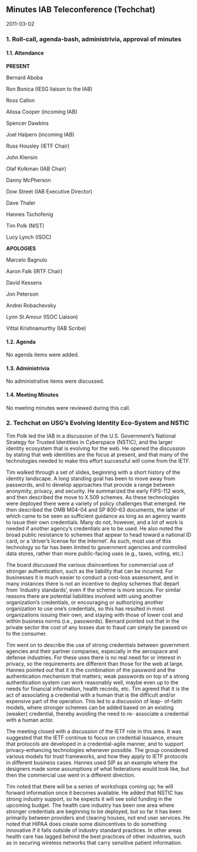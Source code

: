 
Minutes 
IAB Teleconference (Techchat)
--------------------------------------


2011-03-02


### 1. Roll-call, agenda-bash, administrivia, approval of minutes


#### 1.1. Attendance


**PRESENT**  

Bernard Aboba  

Ron Bonica (IESG liaison to the IAB)  

Ross Callon  

Alissa Cooper (incoming IAB)  

Spencer Dawkins  

Joel Halpern (incoming IAB)  

Russ Housley (IETF Chair)  

John Klensin  

Olaf Kolkman (IAB Chair)  

Danny McPherson  

Dow Street (IAB Executive Director)  

Dave Thaler  

Hannes Tschofenig  

Tim Polk (NIST)  

Lucy Lynch (ISOC)  

**APOLOGIES**  

Marcelo Bagnulo  

Aaron Falk (IRTF Chair)  

David Kessens  

Jon Peterson  

Andrei Robachevsky  

Lynn St.Amour (ISOC Liaison)  

Vittal Krishnamurthy (IAB Scribe)


#### 1.2. Agenda


No agenda items were added.


#### 1.3. Administrivia


No administrative items were discussed.


#### 1.4. Meeting Minutes


No meeting minutes were reviewed during this call.


### 2. Techchat on USG’s Evolving Identity Eco-System and NSTIC


Tim Polk led the IAB in a discussion of the U.S. Government’s National Strategy for Trusted Identities in Cyberspace (NSTIC), and the larger identity ecosystem that is evolving for the web. He opened the discussion by stating that web identities are the focus at present, and that many of the technologies needed to make this effort successful will come from the IETF.


Tim walked through a set of slides, beginning with a short history of the identity landscape. A long standing goal has been to move away from passwords, and to develop approaches that provide a range between anonymity, privacy, and security. He summarized the early FIPS-112 work, and then described the move to X.509 schemes. As these technologies were deployed there were a variety of policy challenges that emerged. He then described the OMB M04-04 and SP 800-63 documents, the latter of which came to be seen as sufficient guidance as long as an agency wants to issue their own credentials. Many do not, however, and a lot of work is needed if another agency’s credentials are to be used. He also noted the broad public resistance to schemes that appear to head toward a national ID card, or a ‘driver’s license for the Internet’. As such, most use of this technology so far has been limited to government agencies and controlled data stores, rather than more public-facing uses (e.g., taxes, voting, etc.)


The board discussed the various disincentives for commercial use of stronger authentication, such as the liability that can be incurred. For businesses it is much easier to conduct a cost-loss assessment, and in many instances there is not an incentive to deploy schemes that depart from ‘industry standards’, even if the scheme is more secure. For similar reasons there are potential liabilities involved with using another organization’s credentials, or encouraging or authorizing another organization to use one’s credentials, so this has resulted in most organizations issuing their own, and staying with those of lower cost and within business norms (i.e., passwords). Bernard pointed out that in the private sector the cost of any losses due to fraud can simply be passed on to the consumer.


Tim went on to describe the use of strong credentials between government agencies and their partner companies, especially in the aerospace and defense industries. For these uses there is no real need for or interest in privacy, so the requirements are different than those for the web at large. Hannes pointed out that it is the combination of the password and the authentication mechanism that matters; weak passwords on top of a strong authentication system can work reasonably well, maybe even up to the needs for financial information, health records, etc. Tim agreed that it is the act of associating a credential with a human that is the difficult and/or expensive part of the operation. This led to a discussion of leap- of-faith models, where stronger schemes can be added based on an existing (weaker) credential, thereby avoiding the need to re- associate a credential with a human actor.


The meeting closed with a discussion of the IETF role in this area. It was suggested that the IETF continue to focus on credential issuance, ensure that protocols are developed in a credential-agile manner, and to support privacy-enhancing technologies whenever possible. The group considered various models for trust frameworks, and how they apply to IETF protocols in different business cases. Hannes used SIP as an example where the designers made some assumptions of what federations would look like, but then the commercial use went in a different direction.


Tim noted that there will be a series of workshops coming up; he will forward information once it becomes available. He added that NSTIC has strong industry support, so he expects it will see solid funding in the upcoming budget. The health care industry has been one area where stronger credentials are beginning to be deployed, but so far it has been primarily between providers and clearing houses, not end user services. He noted that HIPAA does create some disincentives to do something innovative if it falls outside of industry standard practices. In other areas health care has lagged behind the best practices of other industries, such as in securing wireless networks that carry sensitive patient information.


